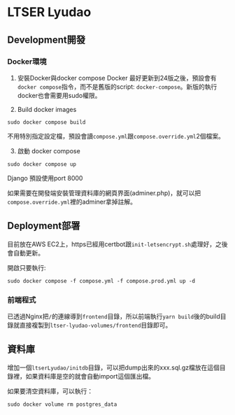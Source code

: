 # LTSER Lyudao

## Development開發

### Docker環境

1. 安裝Docker與docker compose
Docker 最好更新到24版之後，預設會有`docker compose`指令，而不是舊版的script: `docker-compose`。新版的執行docker也會需要用sudo權限。

2. Build docker images

```
sudo docker compose build
```

不用特別指定設定檔，預設會讀`compose.yml`跟`compose.override.yml`2個檔案。


3. 啟動 docker compose

```
sudo docker compose up
```

Django 預設使用port 8000

如果需要在開發端安裝管理資料庫的網頁界面(adminer.php)，就可以把`compose.override.yml`裡的adminer拿掉註解。

## Deployment部署

目前放在AWS EC2上，https已經用certbot跟`init-letsencrypt.sh`處理好，之後會自動更新。

開啟只要執行:

```
sudo docker compose -f compose.yml -f compose.prod.yml up -d
```

### 前端程式

已透過Nginx把`/`的連線導到`frontend`目錄，所以前端執行`yarn build`後的build目錄就直接複製到`ltser-lyudao-volumes/frontend`目錄即可。

## 資料庫

增加一個`ltserLyudao/initdb`目錄，可以把dump出來的xxx.sql.gz檔放在這個目錄裡，如果資料庫是空的就會自動import這個匯出檔。

如果要清空資料庫，可以執行：
```
sudo docker volume rm postgres_data
```
